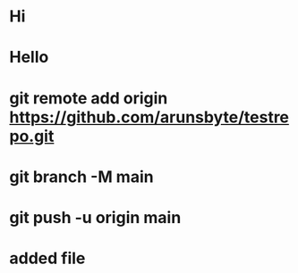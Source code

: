 # Hi

# Hello


# git remote add origin https://github.com/arunsbyte/testrepo.git
# git branch -M main
# git push -u origin main

# added file
